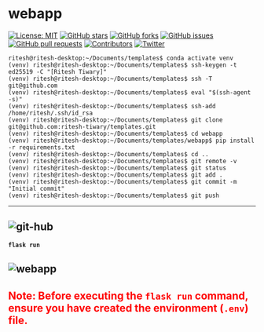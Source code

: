 # **webapp**
[![License: MIT](https://img.shields.io/badge/License-MIT-yellow.svg)](https://opensource.org/licenses/MIT)
[![GitHub stars](https://img.shields.io/github/stars/ritesh-tiwary/templates.svg?style=social)](https://github.com/ritesh-tiwary/templates/stargazers)
[![GitHub forks](https://img.shields.io/github/forks/ritesh-tiwary/templates.svg?style=social)](https://github.com/ritesh-tiwary/templates/network/members)
[![GitHub issues](https://img.shields.io/github/issues/ritesh-tiwary/templates.svg)](https://github.com/ritesh-tiwary/templates/issues)
[![GitHub pull requests](https://img.shields.io/github/issues-pr/ritesh-tiwary/templates.svg)](https://github.com/ritesh-tiwary/templates/pulls)
[![Contributors](https://img.shields.io/github/contributors/ritesh-tiwary/templates.svg)](https://github.com/ritesh-tiwary/templates/graphs/contributors)
[![Twitter](https://img.shields.io/twitter/url?url=https%3A%2F%2Fgithub.com%2Fusername%2Frepository)](https://twitter.com/intent/tweet?text=Wow:&url=https%3A%2F%2Fgithub.com%2Fusername%2Frepository)

```console
ritesh@ritesh-desktop:~/Documents/templates$ conda activate venv
(venv) ritesh@ritesh-desktop:~/Documents/templates$ ssh-keygen -t ed25519 -C "[Ritesh Tiwary]"
(venv) ritesh@ritesh-desktop:~/Documents/templates$ ssh -T git@github.com
(venv) ritesh@ritesh-desktop:~/Documents/templates$ eval "$(ssh-agent -s)"
(venv) ritesh@ritesh-desktop:~/Documents/templates$ ssh-add /home/ritesh/.ssh/id_rsa
(venv) ritesh@ritesh-desktop:~/Documents/templates$ git clone git@github.com:ritesh-tiwary/templates.git
(venv) ritesh@ritesh-desktop:~/Documents/templates$ cd webapp
(venv) ritesh@ritesh-desktop:~/Documents/templates/webapp$ pip install -r requirements.txt
(venv) ritesh@ritesh-desktop:~/Documents/templates$ cd ..
(venv) ritesh@ritesh-desktop:~/Documents/templates$ git remote -v
(venv) ritesh@ritesh-desktop:~/Documents/templates$ git status
(venv) ritesh@ritesh-desktop:~/Documents/templates$ git add .
(venv) ritesh@ritesh-desktop:~/Documents/templates$ git commit -m "Initial commit"
(venv) ritesh@ritesh-desktop:~/Documents/templates$ git push
```
---
![git-hub](/app/static/git-hub.png)
---
**`flask run`**

![webapp](/app/static/webapp.png)
---
<span style="color:red">Note: Before executing the `flask run` command, ensure you have created the environment (`.env`) file.</span>
---
